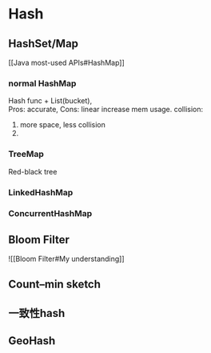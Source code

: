 # Hash
## HashSet/Map
[[Java most-used APIs#HashMap]]
### normal HashMap
Hash func + List(bucket),  
Pros: accurate,  Cons: linear increase mem usage.
collision: 
1. more space, less collision
2. 
### TreeMap
Red-black tree

### LinkedHashMap

### ConcurrentHashMap

## Bloom Filter

 ![[Bloom Filter#My understanding]]
 
 ## Count–min sketch
 
 ## 一致性hash
 
 ## GeoHash